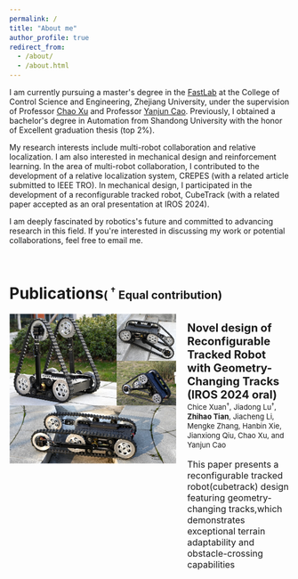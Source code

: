 ```yaml
---
permalink: /
title: "About me"
author_profile: true
redirect_from: 
  - /about/
  - /about.html
---
```



I am currently pursuing a master's degree in the [FastLab](http://zju-fast.com/) at the College of Control Science and Engineering, Zhejiang University, under the supervision of Professor [Chao Xu](http://zju-fast.com/research-group/chao-xu/) and Professor [Yanjun Cao](http://zju-fast.com/research-group/yanjun-cao/). Previously, I obtained a bachelor's degree in Automation from Shandong University with the honor of Excellent graduation thesis (top 2%).

My research interests include multi-robot collaboration and relative localization. I am also interested in mechanical design and reinforcement learning. In the area of multi-robot collaboration, I contributed to the development of a relative localization system, CREPES (with a related article submitted to IEEE TRO). In mechanical design, I participated in the development of a reconfigurable tracked robot, CubeTrack (with a related paper accepted as an oral presentation at IROS 2024).

I am deeply fascinated by robotics's future and committed to advancing research in this field. If you're interested in discussing my work or potential collaborations, feel free to email me.

<br>

Publications<span style="font-size: 20px; font-weight: bold; ">( <sup>†</sup> Equal contribution)
======
<div style="text-align: justify;">
</div>
<div style="display: flex; align-items: flex-start;">
    <img src="images/cubetrack.png" alt="cubetrack" width="300" />
    <p style="margin-left: 20px;">
        <span style="font-size: 20px; font-weight: bold; ">Novel design of Reconfigurable Tracked Robot with Geometry-Changing Tracks (IROS 2024 oral)</span><br>
        <span style="font-size: 13px;">Chice Xuan<sup>†</sup>, Jiadong Lu<sup>†</sup>, <strong>Zhihao Tian</strong>, Jiacheng Li, Mengke Zhang, Hanbin Xie, Jianxiong Qiu, Chao Xu, and Yanjun Cao</span><br><br>
        <span style="font-size: 16px; ">This paper presents a reconfigurable tracked robot(cubetrack) design featuring geometry-changing tracks,which demonstrates exceptional terrain adaptability and obstacle-crossing capabilities </span><br>
    </p>
</div>